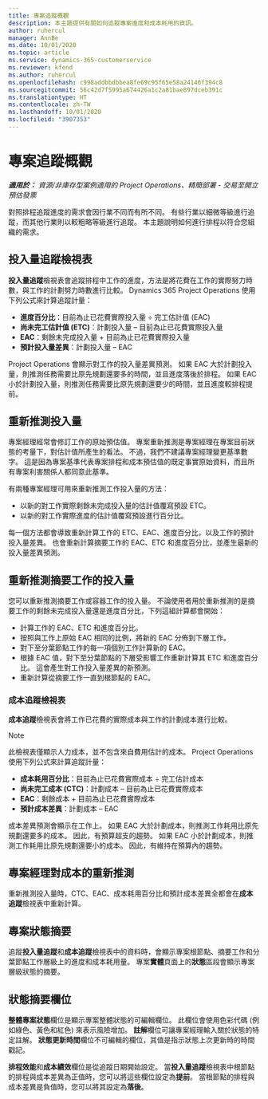 ```yaml
---
title: 專案追蹤概觀
description: 本主題提供有關如何追蹤專案進度和成本耗用的資訊。
author: ruhercul
manager: AnnBe
ms.date: 10/01/2020
ms.topic: article
ms.service: dynamics-365-customerservice
ms.reviewer: kfend
ms.author: ruhercul
ms.openlocfilehash: c998addbbdbbea8fe69c95f65e58a24146f394c8
ms.sourcegitcommit: 56c42d7f5995a674426a1c2a81bae897dceb391c
ms.translationtype: HT
ms.contentlocale: zh-TW
ms.lasthandoff: 10/01/2020
ms.locfileid: "3907353"
---
```

# <a name="project-tracking-overview"></a>專案追蹤概觀

_**適用於：** 資源/非庫存型案例適用的 Project Operations、精簡部署 - 交易至開立預估發票_

對照排程追蹤進度的需求會因行業不同而有所不同。 有些行業以細微等級進行追蹤，而其他行業則以較粗略等級進行追蹤。 本主題說明如何進行排程以符合您組織的需求。

## <a name="effort-tracking-view"></a>投入量追蹤檢視表

**投入量追蹤**檢視表會追蹤排程中工作的進度，方法是將花費在工作的實際努力時數，與工作的計劃努力時數進行比較。 Dynamics 365 Project Operations 使用下列公式來計算追蹤計量：

- **進度百分比**：目前為止已花費實際投入量 ÷ 完工估計值 (EAC) 
- **尚未完工估計值 (ETC)**：計劃投入量 – 目前為止已花費實際投入量 
- **EAC**：剩餘未完成投入量 + 目前為止已花費實際投入量 
- **預計投入量差異**：計劃投入量 – EAC

Project Operations 會顯示對工作的投入量差異預測。 如果 EAC 大於計劃投入量，則推測任務需要比原先規劃還要多的時間，並且進度落後於排程。 如果 EAC 小於計劃投入量，則推測任務需要比原先規劃還要少的時間，並且進度較排程提前。

## <a name="reprojecting-effort"></a>重新推測投入量

專案經理經常會修訂工作的原始預估值。 專案重新推測是專案經理在專案目前狀態的考量下，對估計值所產生的看法。 不過，我們不建議專案經理變更基準數字。 這是因為專案基準代表專案排程和成本預估值的既定事實原始資料，而且所有專案利害關係人都同意此基準。

有兩種專案經理可用來重新推測工作投入量的方法：

- 以新的對工作實際剩餘未完成投入量的估計值覆寫預設 ETC。 
- 以新的對工作實際進度的估計值覆寫預設進行百分比。

每一個方法都會導致重新計算工作的 ETC、EAC、進度百分比，以及工作的預計投入量差異。 也會重新計算摘要工作的 EAC、ETC 和進度百分比，並產生最新的投入量差異預測。

## <a name="reprojection-of-effort-on-summary-tasks"></a>重新推測摘要工作的投入量

您可以重新推測摘要工作或容器工作的投入量。 不論使用者用於重新推測的是摘要工作的剩餘未完成投入量還是進度百分比，下列這組計算都會開始：

- 計算工作的 EAC、ETC 和進度百分比。
- 按照與工作上原始 EAC 相同的比例，將新的 EAC 分佈到下層工作。
- 對下至分葉節點工作的每一項個別工作計算新的 EAC。 
- 根據 EAC 值，對下至分葉節點的下層受影響工作重新計算其 ETC 和進度百分比。 這會產生對工作投入量差異的新預測。 
- 重新計算從摘要工作一直到根節點的 EAC。

### <a name="cost-tracking-view"></a>成本追蹤檢視表 

**成本追蹤**檢視表會將工作已花費的實際成本與工作的計劃成本進行比較。 

> [!NOTE]
> 此檢視表僅顯示人力成本，並不包含來自費用估計的成本。 Project Operations 使用下列公式來計算追蹤計量：

- **成本耗用百分比**：目前為止已花費實際成本 ÷ 完工估計成本
- **尚未完工成本 (CTC)**：計劃成本 – 目前為止已花費實際成本
- **EAC**：剩餘成本 + 目前為止已花費實際成本
- **預計成本差異**：計劃成本 – EAC

成本差異預測會顯示在工作上。 如果 EAC 大於計劃成本，則推測工作耗用比原先規劃還要多的成本。 因此，有預算超支的趨勢。 如果 EAC 小於計劃成本，則推測工作耗用比原先規劃還要小的成本。 因此，有維持在預算內的趨勢。

## <a name="project-managers-reprojection-of-cost"></a>專案經理對成本的重新推測

重新推測投入量時，CTC、EAC、成本耗用百分比和預計成本差異全都會在**成本追蹤**檢視表中重新計算。

## <a name="project-status-summary"></a>專案狀態摘要

追蹤**投入量追蹤**和**成本追蹤**檢視表中的資料時，會顯示專案根節點、摘要工作和分葉節點工作層級上的進度和成本耗用量。 專案**實體**頁面上的**狀態**區段會顯示專案層級狀態的摘要。

## <a name="status-summary-fields"></a>狀態摘要欄位

**整體專案狀態**欄位是顯示專案整體狀態的可編輯欄位。 此欄位會使用色彩代碼 (例如綠色、黃色和紅色) 來表示風險增加。 **註解**欄位可讓專案經理輸入關於狀態的特定註解。 **狀態更新時間**欄位不可編輯的欄位，其值是指示狀態上次更新時的時間戳記。

**排程效能**和**成本績效**欄位是從追蹤日期開始設定。 當**投入量追蹤**檢視表中根節點的排程與成本差異為正值時，您可以將這些欄位設定為**提前**。 當根節點的排程與成本差異是負值時，您可以將其設定為**落後**。

